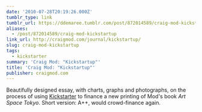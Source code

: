 ```yaml
---
date: '2010-07-28T20:19:26.000Z'
tumblr_type: link
tumblr_url: https://ddemaree.tumblr.com/post/872014589/craig-mod-kickstartup
aliases:
  - /post/872014589/craig-mod-kickstartup
link_url: http://craigmod.com/journal/kickstartup/
slug: craig-mod-kickstartup
tags:
  - kickstarter
summary: 'Craig Mod: "Kickstartup"'
title: 'Craig Mod: "Kickstartup"'
publisher: craigmod.com
---
```


Beautifully designed essay, with charts, graphs and photographs, on the process of using [Kickstarter](http://kickstarter.com/) to finance a new printing of Mod's book _Art Space Tokyo_. Short version: A++, would crowd-finance again.